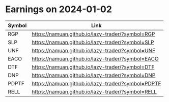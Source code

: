 # Earnings on 2024-01-02

| Symbol | Link |
| ---| --- |
| RGP | https://namuan.github.io/lazy-trader/?symbol=RGP |
| SLP | https://namuan.github.io/lazy-trader/?symbol=SLP |
| UNF | https://namuan.github.io/lazy-trader/?symbol=UNF |
| EACO | https://namuan.github.io/lazy-trader/?symbol=EACO |
| DTF | https://namuan.github.io/lazy-trader/?symbol=DTF |
| DNP | https://namuan.github.io/lazy-trader/?symbol=DNP |
| PDPTF | https://namuan.github.io/lazy-trader/?symbol=PDPTF |
| RELL | https://namuan.github.io/lazy-trader/?symbol=RELL |